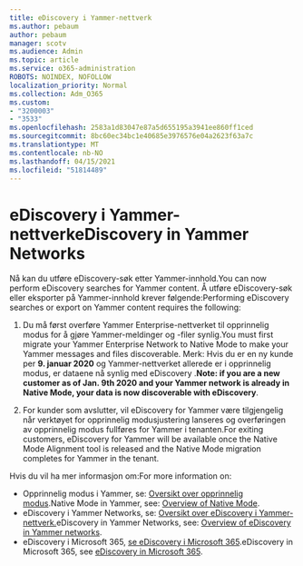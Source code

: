 ```yaml
---
title: eDiscovery i Yammer-nettverk
ms.author: pebaum
author: pebaum
manager: scotv
ms.audience: Admin
ms.topic: article
ms.service: o365-administration
ROBOTS: NOINDEX, NOFOLLOW
localization_priority: Normal
ms.collection: Adm_O365
ms.custom:
- "3200003"
- "3533"
ms.openlocfilehash: 2583a1d83047e87a5d655195a3941ee860ff1ced
ms.sourcegitcommit: 8bc60ec34bc1e40685e3976576e04a2623f63a7c
ms.translationtype: MT
ms.contentlocale: nb-NO
ms.lasthandoff: 04/15/2021
ms.locfileid: "51814489"
---
```

# <a name="ediscovery-in-yammer-networks"></a><span data-ttu-id="9ce0f-102">eDiscovery i Yammer-nettverk</span><span class="sxs-lookup"><span data-stu-id="9ce0f-102">eDiscovery in Yammer Networks</span></span>

<span data-ttu-id="9ce0f-103">Nå kan du utføre eDiscovery-søk etter Yammer-innhold.</span><span class="sxs-lookup"><span data-stu-id="9ce0f-103">You can now perform eDiscovery searches for Yammer content.</span></span>  <span data-ttu-id="9ce0f-104">Å utføre eDiscovery-søk eller eksporter på Yammer-innhold krever følgende:</span><span class="sxs-lookup"><span data-stu-id="9ce0f-104">Performing eDiscovery searches or export on Yammer content requires the following:</span></span>

1. <span data-ttu-id="9ce0f-105">Du må først overføre Yammer Enterprise-nettverket til opprinnelig modus for å gjøre Yammer-meldinger og -filer synlig.</span><span class="sxs-lookup"><span data-stu-id="9ce0f-105">You must first migrate your Yammer Enterprise Network to Native Mode to make your Yammer messages and files discoverable.</span></span> <span data-ttu-id="9ce0f-106">Merk: Hvis du er en ny kunde per **9. januar 2020** og Yammer-nettverket allerede er i opprinnelig modus, er dataene nå synlig med eDiscovery .</span><span class="sxs-lookup"><span data-stu-id="9ce0f-106">**Note: if you are a new customer as of Jan. 9th 2020 and your Yammer network is already in Native Mode, your data is now discoverable with eDiscovery**.</span></span>

2. <span data-ttu-id="9ce0f-107">For kunder som avslutter, vil eDiscovery for Yammer være tilgjengelig når verktøyet for opprinnelig modusjustering lanseres og overføringen av opprinnelig modus fullføres for Yammer i tenanten.</span><span class="sxs-lookup"><span data-stu-id="9ce0f-107">For exiting customers, eDiscovery for Yammer will be available once the Native Mode Alignment tool is released and the Native Mode migration completes for Yammer in the tenant.</span></span>

<span data-ttu-id="9ce0f-108">Hvis du vil ha mer informasjon om:</span><span class="sxs-lookup"><span data-stu-id="9ce0f-108">For more information on:</span></span>

- <span data-ttu-id="9ce0f-109">Opprinnelig modus i Yammer, se: [Oversikt over opprinnelig modus](https://docs.microsoft.com/yammer/configure-your-yammer-network/overview-native-mode).</span><span class="sxs-lookup"><span data-stu-id="9ce0f-109">Native Mode in Yammer, see: [Overview of Native Mode](https://docs.microsoft.com/yammer/configure-your-yammer-network/overview-native-mode).</span></span>
- <span data-ttu-id="9ce0f-110">eDiscovery i Yammer Networks, se: [Oversikt over eDiscovery i Yammer-nettverk.](https://docs.microsoft.com/yammer/manage-security-and-compliance/overview-of-ediscovery)</span><span class="sxs-lookup"><span data-stu-id="9ce0f-110">eDiscovery in Yammer Networks, see: [Overview of eDiscovery in Yammer networks](https://docs.microsoft.com/yammer/manage-security-and-compliance/overview-of-ediscovery).</span></span>
- <span data-ttu-id="9ce0f-111">eDiscovery i Microsoft 365, [se eDiscovery i Microsoft 365](https://docs.microsoft.com/microsoft-365/compliance/ediscovery).</span><span class="sxs-lookup"><span data-stu-id="9ce0f-111">eDiscovery in Microsoft  365, see [eDiscovery in Microsoft 365](https://docs.microsoft.com/microsoft-365/compliance/ediscovery).</span></span>
